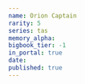 ```yaml
---
name: Orion Captain
rarity: 5
series: tas
memory_alpha:
bigbook_tier: -1
in_portal: true
date:
published: true
---
```



